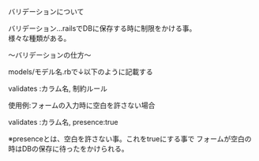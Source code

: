バリデーションについて

バリデーション…railsでDBに保存する時に制限をかける事。<br>
様々な種類がある。<br>

〜バリデーションの仕方〜<br>

models/モデル名.rbで↓以下のように記載する<br>

validates :カラム名, 制約ルール<br>

使用例:フォームの入力時に空白を許さない場合<br>

validates :カラム名, presence:true

※presenceとは、空白を許さない事。これをtrueにする事で
フォームが空白の時はDBの保存に待ったをかけられる。